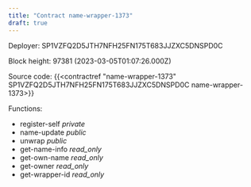 ```yaml
---
title: "Contract name-wrapper-1373"
draft: true
---
```

Deployer: SP1VZFQ2D5JTH7NFH25FN175T683JJZXC5DNSPD0C


 



Block height: 97381 (2023-03-05T01:07:26.000Z)

Source code: {{<contractref "name-wrapper-1373" SP1VZFQ2D5JTH7NFH25FN175T683JJZXC5DNSPD0C name-wrapper-1373>}}

Functions:

* register-self _private_
* name-update _public_
* unwrap _public_
* get-name-info _read_only_
* get-own-name _read_only_
* get-owner _read_only_
* get-wrapper-id _read_only_
